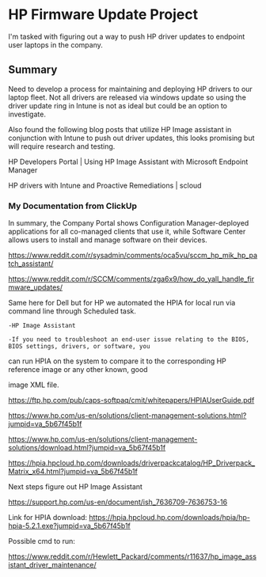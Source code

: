 # HP Firmware Update Project
I'm tasked with figuring out a way to push HP driver updates to endpoint user laptops in the company.

## Summary
Need to develop a process for maintaining and deploying HP drivers to our laptop fleet. Not all drivers are released via windows update so using the driver update ring in Intune is not as ideal but could be an option to investigate. 

Also found the following blog posts that utilize HP Image assistant in conjunction with Intune to push out driver updates, this looks promising but will require research and testing. 

HP Developers Portal | Using HP Image Assistant with Microsoft Endpoint Manager

HP drivers with Intune and Proactive Remediations | scloud

### My Documentation from ClickUp
In summary, the Company Portal shows Configuration Manager-deployed applications for all co-managed clients that use it, while Software Center allows users to install and manage software on their devices.



https://www.reddit.com/r/sysadmin/comments/oca5vu/sccm_hp_mik_hp_patch_assistant/

https://www.reddit.com/r/SCCM/comments/zga6x9/how_do_yall_handle_firmware_updates/





Same here for Dell but for HP we automated the HPIA for local run via command line through Scheduled task.

	-HP Image Assistant

	-If you need to troubleshoot an end-user issue relating to the BIOS, BIOS settings, drivers, or software, you

can run HPIA on the system to compare it to the corresponding HP reference image or any other known, good

image XML file.



https://ftp.hp.com/pub/caps-softpaq/cmit/whitepapers/HPIAUserGuide.pdf



https://www.hp.com/us-en/solutions/client-management-solutions.html?jumpid=va_5b67f45b1f



https://www.hp.com/us-en/solutions/client-management-solutions/download.html?jumpid=va_5b67f45b1f



https://hpia.hpcloud.hp.com/downloads/driverpackcatalog/HP_Driverpack_Matrix_x64.html?jumpid=va_5b67f45b1f



Next steps figure out HP Image Assistant

https://support.hp.com/us-en/document/ish_7636709-7636753-16



Link for HPIA download: https://hpia.hpcloud.hp.com/downloads/hpia/hp-hpia-5.2.1.exe?jumpid=va_5b67f45b1f



Possible cmd to run:

https://www.reddit.com/r/Hewlett_Packard/comments/r11637/hp_image_assistant_driver_maintenance/
